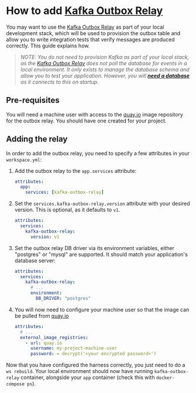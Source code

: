 # How to add [Kafka Outbox Relay]

You may want to use the [Kafka Outbox Relay] as part of your local development stack, which will be used to provision the outbox table and allow you to write integration tests that verify messages are produced correctly. This guide explains how.

>_NOTE: You do not need to provision Kafka as part of your local stack, as the [Kafka Outbox Relay] does not poll the database for events in a local environment. It only exists to manage the database schema and allow you to test your application. However, you will **[need a database]** as it connects to this on startup._

## Pre-requisites

You will need a machine user with access to the [quay.io] image repository for the outbox relay. You should have one created for your project.

## Adding the relay

In order to add the outbox relay, you need to specify a few attributes in your `workspace.yml`:

1. Add the outbox relay to the `app.services` attribute:
   ```yaml
   attributes:
     app:
       services: [kafka-outbox-relay]
   ```
2. Set the `services.kafka-outbox-relay.version` attribute with your desired version. This is optional, as it defaults to `v1`.
   ```yaml
   attributes:
     services:
       kafka-outbox-relay:
         version: v1
   ```
3. Set the outbox relay DB driver via its environment variables, either "postgres" or "mysql" are supported. It should match your application's database server:
   ```yaml
   attributes:
     services:
       kafka-outbox-relay:
         # ...
         environment:
           DB_DRIVER: "postgres"
   ```
5. You will now need to configure your machine user so that the image can be pulled from [quay.io]
   ```yaml
   attributes:
     # ...
     external_image_registries:
       - url: quay.io
         username: my-project-machine-user
         password: = decrypt('<your encrypted password>')
   ```

Now that you have configured the harness correctly, you just need to do a `ws rebuild`. Your local environment should now have running `kafka-outbox-relay` container, alongside your `app` container (check this with `docker-compose ps`).

[Kafka Outbox Relay]: https://github.com/inviqa/kafka-outbox-relay
[need a database]: add-a-database.md
[quay.io]: https://quay.io/
